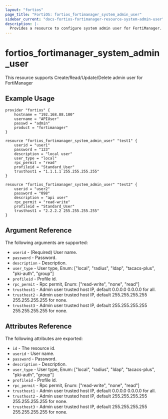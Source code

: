 ```yaml
---
layout: "fortios"
page_title: "FortiOS: fortios_fortimanager_system_admin_user"
sidebar_current: "docs-fortios-fortimanager-resource-system-admin-user"
description: |-
  Provides a resource to configure system admin user for FortiManager.
---
```


# fortios_fortimanager_system_admin_user
This resource supports Create/Read/Update/Delete admin user for FortiManager

## Example Usage
```hcl
provider "fortios" {
	hostname = "192.168.88.100"
	username = "APIUser"
	passwd = "admin"
	product = "fortimanager"
}

resource "fortios_fortimanager_system_admin_user" "test1" {
	userid = "user1"
	password = "123"
	description = "local user"
	user_type = "local"
	rpc_permit = "read"
	profileid = "Standard_User"
	trusthost1 = "1.1.1.1 255.255.255.255"
}

resource "fortios_fortimanager_system_admin_user" "test2" {
	userid = "user2"
	password = "098"
	description = "api user"
	rpc_permit = "read-write"
	profileid = "Standard_User"
	trusthost1 = "2.2.2.2 255.255.255.255"
}
```

## Argument Reference
The following arguments are supported:

* `userid` - (Required) User name.
* `password` - Password.
* `description` - Description.
* `user_type` - User type, Enum: ["local", "radius", "ldap", "tacacs-plus", "pki-auth", "group"]
* `profileid` - Profile id.
* `rpc_permit` - Rpc permit, Enum: ["read-write", "none", "read"]
* `trusthost1` - Admin user trusted host IP, default 0.0.0.0 0.0.0.0 for all.
* `trusthost2` - Admin user trusted host IP, default 255.255.255.255 255.255.255.255 for none.
* `trusthost3` - Admin user trusted host IP, default 255.255.255.255 255.255.255.255 for none.

## Attributes Reference
The following attributes are exported:

* `id` - The resource id.
* `userid` - User name.
* `password` - Password.
* `description` - Description.
* `user_type` - User type, Enum: ["local", "radius", "ldap", "tacacs-plus", "pki-auth", "group"]
* `profileid` - Profile id.
* `rpc_permit` - Rpc permit, Enum: ["read-write", "none", "read"]
* `trusthost1` - Admin user trusted host IP, default 0.0.0.0 0.0.0.0 for all.
* `trusthost2` - Admin user trusted host IP, default 255.255.255.255 255.255.255.255 for none.
* `trusthost3` - Admin user trusted host IP, default 255.255.255.255 255.255.255.255 for none.
